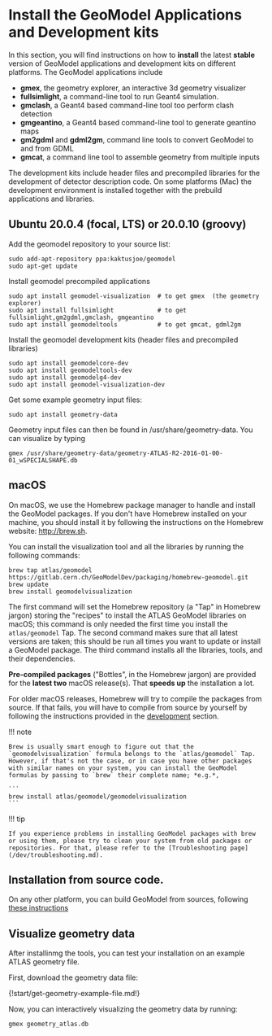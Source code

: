 # Install the GeoModel Applications and Development kits

In this section, you will find instructions on how to **install** the latest **stable** version of GeoModel applications and development kits on different platforms.  The GeoModel applications include

* **gmex**, the geometry explorer, an interactive 3d geometry visualizer
* **fullsimlight**, a command-line tool to run Geant4 simulation.
* **gmclash**, a Geant4 based command-line tool too perform clash detection
* **gmgeantino**, a Geant4 based command-line tool to generate geantino maps
* **gm2gdml** and **gdml2gm**, command line tools to convert GeoModel to and from GDML
* **gmcat**, a command line tool to assemble geometry from multiple inputs

The development kits include header files and precompiled libraries for the development of detector description code. On some platforms (Mac) the development environment is installed together with the prebuild applications and libraries.  


## Ubuntu 20.0.4 (focal, LTS) or 20.0.10 (groovy)

Add the geomodel repository to your source list: 

```
sudo add-apt-repository ppa:kaktusjoe/geomodel
sudo apt-get update
```
Install geomodel precompiled applications
```
sudo apt install geomodel-visualization  # to get gmex  (the geometry explorer)
sudo apt install fullsimlight            # to get fullsimlight,gm2gdml,gmclash, gmgeantino
sudo apt install geomodeltools           # to get gmcat, gdml2gm
```
Install the geomodel development kits (header files and precompiled libraries)
```
sudo apt install geomodelcore-dev
sudo apt install geomodeltools-dev
sudo apt install geomodelg4-dev
sudo apt install geomodel-visualization-dev
```
Get some example geometry input files:
```
sudo apt install geometry-data
```
Geometry input files can then be found in /usr/share/geometry-data. You can visualize by typing
```
gmex /usr/share/geometry-data/geometry-ATLAS-R2-2016-01-00-01_wSPECIALSHAPE.db
```


## macOS

On macOS, we use the Homebrew package manager to handle and install the GeoModel packages. If you don't have Homebrew installed on your machine, you should install it by following the instructions on the Homebrew website: <http://brew.sh>.

You can install the visualization tool and all the libraries by running the following commands:

```
brew tap atlas/geomodel https://gitlab.cern.ch/GeoModelDev/packaging/homebrew-geomodel.git 
brew update 
brew install geomodelvisualization  
```

The first command will set the Homebrew repository (a "Tap" in Homebrew jargon) storing the "recipes" to install the ATLAS GeoModel libraries on macOS; this command is only needed the first time you install the `atlas/geomodel` Tap. The second command makes sure that all latest versions are taken; this should be run all times you want to update or install a GeoModel package. The third command installs all the libraries, tools, and their dependencies.

**Pre-compiled packages** ("Bottles", in the Homebrew jargon) are provided for the **latest two** macOS release(s). That **speeds up** the installation a lot.

For older macOS releases, Homebrew will try to compile the packages from source. If that fails, you will have to compile from source by yourself by following the instructions provided in the [development](../dev/index.md) section.

!!! note

    Brew is usually smart enough to figure out that the `geomodelvisualization` formula belongs to the `atlas/geomodel` Tap. However, if that's not the case, or in case you have other packages with similar names on your system, you can install the GeoModel formulas by passing to `brew` their complete name; *e.g.*,

    ```
    brew install atlas/geomodel/geomodelvisualization
    ```

!!! tip
    
    If you experience problems in installing GeoModel packages with brew or using them, please try to clean your system from old packages or repositories. For that, please refer to the [Troubleshooting page](/dev/troubleshooting.md).




## Installation from source code.

On any other platform, you can build GeoModel from sources, following [these instructions](../dev/index.md)



## Visualize geometry data

After installinmg the tools, you can test your installation on an example ATLAS geometry file. 

First, download the geometry data file:

{!start/get-geometry-example-file.md!}

Now, you can interactively visualizing the geometry data by running:

```
gmex geometry_atlas.db
```



